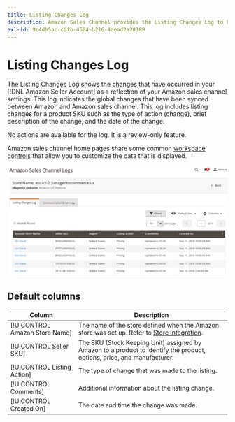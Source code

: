 ```yaml
---
title: Listing Changes Log
description: Amazon Sales Channel provides the Listing Changes Log to help you monitor the affected changes in your Amazon Seller account.
exl-id: 9c4db5ac-cbfb-4584-b216-4aead2a28189
---
```

# Listing Changes Log

The Listing Changes Log shows the changes that have occurred in your [!DNL Amazon Seller Account] as a reflection of your Amazon sales channel settings. This log indicates the global changes that have been synced between Amazon and Amazon sales channel. This log includes listing changes for a product SKU such as the type of action (change), brief description of the change, and the date of the change.

No actions are available for the log. It is a review-only feature.

Amazon sales channel home pages share some common [workspace controls](./workspace-controls.md) that allow you to customize the data that is displayed.

![Listing Changes Log](assets/amazon-listing-changes-log.png)

## Default columns

|Column|Description|
|--- |--- |
|[!UICONTROL Amazon Store Name] |The name of the store defined when the Amazon store was set up. Refer to [Store Integration](./store-integration.md). |
|[!UICONTROL Seller SKU] |The SKU (Stock Keeping Unit) assigned by Amazon to a product to identify the product, options, price, and manufacturer. |
|[!UICONTROL Listing Action] |The type of change that was made to the listing. |
|[!UICONTROL Comments] |Additional information about the listing change. |
|[!UICONTROL Created On] |The date and time the change was made. |
